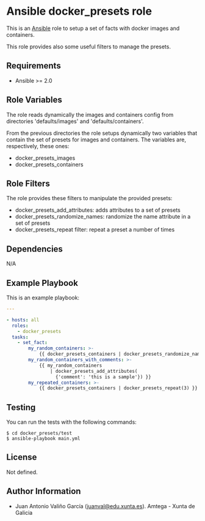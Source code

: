 # Ansible docker_presets role

This is an [Ansible](http://www.ansible.com) role to setup a set of facts with docker images and containers.

This role provides also some useful filters to manage the presets.

## Requirements

- Ansible >= 2.0

## Role Variables

The role reads dynamically the images and containers config from directories 'defaults/images' and 'defaults/containers'.

From the previous directories the role setups dynamically two variables that contain the set of presets for images and containers. The variables are, respectively, these ones:

- docker_presets_images
- docker_presets_containers

## Role Filters

The role provides these filters to manipulate the provided presets:

- docker_presets_add_attributes: adds attributes to a set of presets
- docker_presets_randomize_names: randomize the name attribute in a set of presets
- docker_presets_repeat filter: repeat a preset a number of times

## Dependencies

N/A

## Example Playbook

This is an example playbook:

```yaml
---

- hosts: all
  roles:
    - docker_presets
  tasks:
    - set_fact:
        my_random_containers: >-
            {{ docker_presets_containers | docker_presets_randomize_names }}
        my_random_containers_with_comments: >-
            {{ my_random_containers
                | docker_presets_add_attributes(
                  {'comment': 'this is a sample'}) }}
        my_repeated_containers: >-
            {{ docker_presets_containers | docker_presets_repeat(3) }}
```

## Testing

You can run the tests with the following commands:

```shell
$ cd docker_presets/test
$ ansible-playbook main.yml
```

## License

Not defined.

## Author Information

- Juan Antonio Valiño García ([juanval@edu.xunta.es](mailto:juanval@edu.xunta.es)). Amtega - Xunta de Galicia
